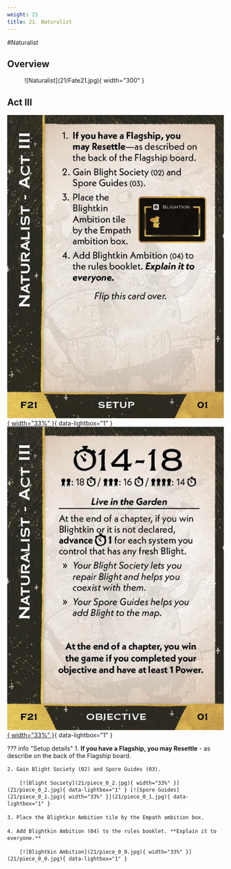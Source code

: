 ```yaml
---
weight: 21
title: 21. Naturalist
---
```

#Naturalist
## Overview
<figure markdown="span">
![Naturalist](21/Fate21.jpg){ width="300" }
</figure>

## Act III

[![Setup](21/piece_0_3.jpg){ width="33%" }](21/piece_0_3.jpg){ data-lightbox="1" }[![Objective](21/back_0_3.jpg){ width="33%" }](21/back_0_3.jpg){ data-lightbox="1" }

??? info "Setup details"
    1. **If you have a Flagship, you may Resettle** - as describe on the back of the Flagship board.
    
    2. Gain Blight Society (02) and Spore Guides (03).
    
        [![Blight Society](21/piece_0_2.jpg){ width="33%" }](21/piece_0_2.jpg){ data-lightbox="1" } [![Spore Guides](21/piece_0_1.jpg){ width="33%" }](21/piece_0_1.jpg){ data-lightbox="1" }
    
    3. Place the Blightkin Ambition tile by the Empath ambition box.
    
    4. Add Blightkin Ambition (04) to the rules booklet. **Explain it to everyone.**

        [![Blightkin Ambition](21/piece_0_0.jpg){ width="33%" }](21/piece_0_0.jpg){ data-lightbox="1" }